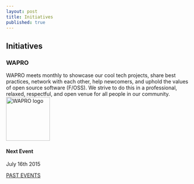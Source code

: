 ```yaml
---
layout: post
title: Initiatives
published: true
---
```


<!-- {{ page.title }} Section -->
<section id="initiatives" class="content-section text-center">
  <div id="map"></div>
  <h2>Initiatives</h2>
  <div class="events">
    <div class="event">
      <h3>WAPRO</h3>
      <p class="description">
        WAPRO meets monthly to showcase our cool tech projects, share best practices, network with each other, help newcomers, and uphold the values of open source software (F/OSS). We strive to do this in a professional, relaxed, respectful, and open venue for all people in our community.
        <br />
        <a href="http://wapro.lbtech.org"><img src="http://wapro.lbtech.org/images/WAPRO.png" alt="WAPRO logo" style="width:120px"></a>
      </p>
      <h4>Next Event</h4>
      <p class="date">July 16th 2015</p>
      <a href="http://wapro.lbtech.org/news/">PAST EVENTS</a>
    </div>
  </div>
</section>
